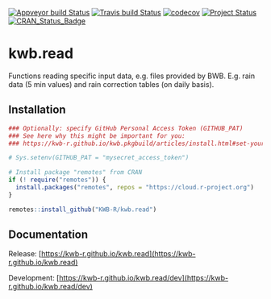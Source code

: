 [![Appveyor build Status](https://ci.appveyor.com/api/projects/status/ovio4dtofe4doeql/branch/master?svg=true)](https://ci.appveyor.com/project/KWB-R/kwb-read/branch/master)
[![Travis build Status](https://travis-ci.org/KWB-R/kwb.read.svg?branch=master)](https://travis-ci.org/KWB-R/kwb.read)
[![codecov](https://codecov.io/github/KWB-R/kwb.read/branch/master/graphs/badge.svg)](https://codecov.io/github/KWB-R/kwb.read)
[![Project Status](https://img.shields.io/badge/lifecycle-experimental-orange.svg)](https://www.tidyverse.org/lifecycle/#experimental)
[![CRAN_Status_Badge](https://www.r-pkg.org/badges/version/kwb.read)]()

# kwb.read

Functions reading specific input data, e.g. files provided by BWB. 
E.g. rain data (5 min values) and rain correction tables (on daily basis).

## Installation

```r
### Optionally: specify GitHub Personal Access Token (GITHUB_PAT)
### See here why this might be important for you:
### https://kwb-r.github.io/kwb.pkgbuild/articles/install.html#set-your-github_pat

# Sys.setenv(GITHUB_PAT = "mysecret_access_token")

# Install package "remotes" from CRAN
if (! require("remotes")) {
  install.packages("remotes", repos = "https://cloud.r-project.org")
}

remotes::install_github("KWB-R/kwb.read")
```

## Documentation

Release: [https://kwb-r.github.io/kwb.read](https://kwb-r.github.io/kwb.read)

Development: [https://kwb-r.github.io/kwb.read/dev](https://kwb-r.github.io/kwb.read/dev)
